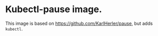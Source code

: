 # Kubectl-pause image.

This image is based on https://github.com/KarlHerler/pause, but adds `kubectl`.
